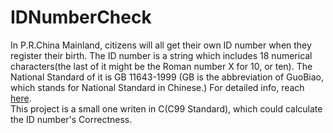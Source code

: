 # IDNumberCheck
In P.R.China Mainland, citizens will all get their own ID number when they register their birth. The ID number is a string which includes 18 numerical characters(the last of it might be the Roman number X for 10, or ten).
The National Standard of it is GB 11643-1999 (GB is the abbreviation of GuoBiao, which stands for National Standard in Chinese.) For detailed info, reach 
[here](https://zh.wikisource.org/wiki/GB_11643-1999_公民身份号码).<br>
This project is a small one writen in C(C99 Standard), which could calculate the ID number's Correctness.